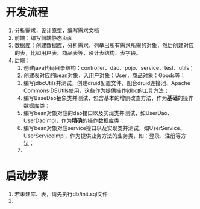 # 开发流程
1. 分析需求，设计原型，编写需求文档
2. 前端：编写前端静态页面
3. 数据库：创建数据库，分析需求，列举出所有需求所需的对象，然后创建对应的表，比如用户表、商品表等，设计表结构、表字段。
4. 后端：
   1. 创建java代码目录结构：controller、dao、pojo、service、test、utils；
   2. 创建表对应的bean对象，入用户对象：User，商品对象：Goods等；
   3. 编写jdbcUtils并测试，创建druid配置文件，配合druid连接池、Apache Commons DBUtils使用，这些作为提供操作jdbc的工具方法；
   4. 编写BaseDao抽象类并测试，包含基本的增删改查方法，作为**基础**的操作数据库类；
   5. 编写bean对象对应的dao接口以及实现类并测试，如UserDao、UserDaoImpl，作为**精确**的操作数据库类；
   6. 编写bean对象对应service接口以及实现类并测试，如UserService、UserServiceImpl，作为提供业务方法的业务类，如：登录、注册等方法；
   6. 




# 启动步骤

1. 若未建库、表，请先执行db/init.sql文件
2. 

